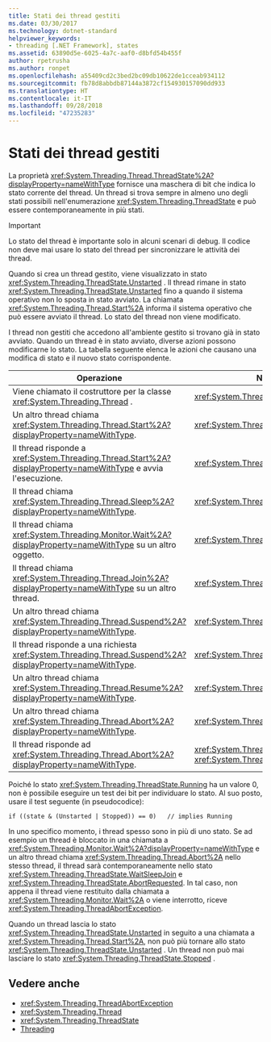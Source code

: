 ```yaml
---
title: Stati dei thread gestiti
ms.date: 03/30/2017
ms.technology: dotnet-standard
helpviewer_keywords:
- threading [.NET Framework], states
ms.assetid: 63890d5e-6025-4a7c-aaf0-d8bfd54b455f
author: rpetrusha
ms.author: ronpet
ms.openlocfilehash: a55409cd2c3bed2bc09db10622de1cceab934112
ms.sourcegitcommit: fb78d8abbdb87144a3872cf154930157090dd933
ms.translationtype: HT
ms.contentlocale: it-IT
ms.lasthandoff: 09/28/2018
ms.locfileid: "47235283"
---
```

# <a name="managed-thread-states"></a>Stati dei thread gestiti
La proprietà <xref:System.Threading.Thread.ThreadState%2A?displayProperty=nameWithType> fornisce una maschera di bit che indica lo stato corrente del thread. Un thread si trova sempre in almeno uno degli stati possibili nell'enumerazione <xref:System.Threading.ThreadState> e può essere contemporaneamente in più stati.  
  
> [!IMPORTANT]
>  Lo stato del thread è importante solo in alcuni scenari di debug. Il codice non deve mai usare lo stato del thread per sincronizzare le attività dei thread.  
  
 Quando si crea un thread gestito, viene visualizzato in stato <xref:System.Threading.ThreadState.Unstarted> . Il thread rimane in stato <xref:System.Threading.ThreadState.Unstarted> fino a quando il sistema operativo non lo sposta in stato avviato. La chiamata <xref:System.Threading.Thread.Start%2A> informa il sistema operativo che può essere avviato il thread. Lo stato del thread non viene modificato.  
  
 I thread non gestiti che accedono all'ambiente gestito si trovano già in stato avviato. Quando un thread è in stato avviato, diverse azioni possono modificarne lo stato. La tabella seguente elenca le azioni che causano una modifica di stato e il nuovo stato corrispondente.  
  
|Operazione|Nuovo stato risultante|  
|------------|-------------------------|  
|Viene chiamato il costruttore per la classe <xref:System.Threading.Thread> .|<xref:System.Threading.ThreadState.Unstarted>|  
|Un altro thread chiama <xref:System.Threading.Thread.Start%2A?displayProperty=nameWithType>.|<xref:System.Threading.ThreadState.Unstarted>|  
|Il thread risponde a <xref:System.Threading.Thread.Start%2A?displayProperty=nameWithType> e avvia l'esecuzione.|<xref:System.Threading.ThreadState.Running>|  
|Il thread chiama <xref:System.Threading.Thread.Sleep%2A?displayProperty=nameWithType>.|<xref:System.Threading.ThreadState.WaitSleepJoin>|  
|Il thread chiama <xref:System.Threading.Monitor.Wait%2A?displayProperty=nameWithType> su un altro oggetto.|<xref:System.Threading.ThreadState.WaitSleepJoin>|  
|Il thread chiama <xref:System.Threading.Thread.Join%2A?displayProperty=nameWithType> su un altro thread.|<xref:System.Threading.ThreadState.WaitSleepJoin>|  
|Un altro thread chiama <xref:System.Threading.Thread.Suspend%2A?displayProperty=nameWithType>.|<xref:System.Threading.ThreadState.SuspendRequested>|  
|Il thread risponde a una richiesta <xref:System.Threading.Thread.Suspend%2A?displayProperty=nameWithType>.|<xref:System.Threading.ThreadState.Suspended>|  
|Un altro thread chiama <xref:System.Threading.Thread.Resume%2A?displayProperty=nameWithType>.|<xref:System.Threading.ThreadState.Running>|  
|Un altro thread chiama <xref:System.Threading.Thread.Abort%2A?displayProperty=nameWithType>.|<xref:System.Threading.ThreadState.AbortRequested>|  
|Il thread risponde ad <xref:System.Threading.Thread.Abort%2A?displayProperty=nameWithType>.|<xref:System.Threading.ThreadState.Aborted>, quindi <xref:System.Threading.ThreadState.Stopped>|  
  
 Poiché lo stato <xref:System.Threading.ThreadState.Running> ha un valore 0, non è possibile eseguire un test dei bit per individuare lo stato. Al suo posto, usare il test seguente (in pseudocodice):  
  
```  
if ((state & (Unstarted | Stopped)) == 0)   // implies Running     
```  
  
 In uno specifico momento, i thread spesso sono in più di uno stato. Se ad esempio un thread è bloccato in una chiamata a <xref:System.Threading.Monitor.Wait%2A?displayProperty=nameWithType> e un altro thread chiama <xref:System.Threading.Thread.Abort%2A> nello stesso thread, il thread sarà contemporaneamente nello stato <xref:System.Threading.ThreadState.WaitSleepJoin> e <xref:System.Threading.ThreadState.AbortRequested>. In tal caso, non appena il thread viene restituito dalla chiamata a <xref:System.Threading.Monitor.Wait%2A> o viene interrotto, riceve <xref:System.Threading.ThreadAbortException>.  
  
 Quando un thread lascia lo stato <xref:System.Threading.ThreadState.Unstarted> in seguito a una chiamata a <xref:System.Threading.Thread.Start%2A>, non può più tornare allo stato <xref:System.Threading.ThreadState.Unstarted> . Un thread non può mai lasciare lo stato <xref:System.Threading.ThreadState.Stopped> .  
  
## <a name="see-also"></a>Vedere anche

- <xref:System.Threading.ThreadAbortException>  
- <xref:System.Threading.Thread>  
- <xref:System.Threading.ThreadState>  
- [Threading](../../../docs/standard/threading/index.md)
